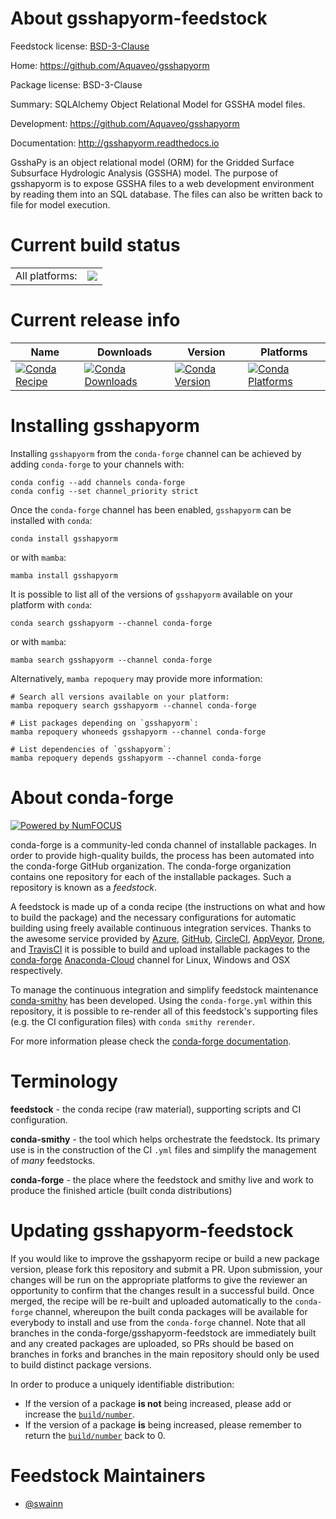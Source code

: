 About gsshapyorm-feedstock
==========================

Feedstock license: [BSD-3-Clause](https://github.com/conda-forge/gsshapyorm-feedstock/blob/main/LICENSE.txt)

Home: https://github.com/Aquaveo/gsshapyorm

Package license: BSD-3-Clause

Summary: SQLAlchemy Object Relational Model for GSSHA model files.

Development: https://github.com/Aquaveo/gsshapyorm

Documentation: http://gsshapyorm.readthedocs.io

GsshaPy is an object relational model (ORM) for the
Gridded Surface Subsurface Hydrologic Analysis (GSSHA) model.
The purpose of gsshapyorm is to expose GSSHA files to a web
development environment by reading them into an SQL database.
The files can also be written back to file for model execution.


Current build status
====================


<table><tr><td>All platforms:</td>
    <td>
      <a href="https://dev.azure.com/conda-forge/feedstock-builds/_build/latest?definitionId=8079&branchName=main">
        <img src="https://dev.azure.com/conda-forge/feedstock-builds/_apis/build/status/gsshapyorm-feedstock?branchName=main">
      </a>
    </td>
  </tr>
</table>

Current release info
====================

| Name | Downloads | Version | Platforms |
| --- | --- | --- | --- |
| [![Conda Recipe](https://img.shields.io/badge/recipe-gsshapyorm-green.svg)](https://anaconda.org/conda-forge/gsshapyorm) | [![Conda Downloads](https://img.shields.io/conda/dn/conda-forge/gsshapyorm.svg)](https://anaconda.org/conda-forge/gsshapyorm) | [![Conda Version](https://img.shields.io/conda/vn/conda-forge/gsshapyorm.svg)](https://anaconda.org/conda-forge/gsshapyorm) | [![Conda Platforms](https://img.shields.io/conda/pn/conda-forge/gsshapyorm.svg)](https://anaconda.org/conda-forge/gsshapyorm) |

Installing gsshapyorm
=====================

Installing `gsshapyorm` from the `conda-forge` channel can be achieved by adding `conda-forge` to your channels with:

```
conda config --add channels conda-forge
conda config --set channel_priority strict
```

Once the `conda-forge` channel has been enabled, `gsshapyorm` can be installed with `conda`:

```
conda install gsshapyorm
```

or with `mamba`:

```
mamba install gsshapyorm
```

It is possible to list all of the versions of `gsshapyorm` available on your platform with `conda`:

```
conda search gsshapyorm --channel conda-forge
```

or with `mamba`:

```
mamba search gsshapyorm --channel conda-forge
```

Alternatively, `mamba repoquery` may provide more information:

```
# Search all versions available on your platform:
mamba repoquery search gsshapyorm --channel conda-forge

# List packages depending on `gsshapyorm`:
mamba repoquery whoneeds gsshapyorm --channel conda-forge

# List dependencies of `gsshapyorm`:
mamba repoquery depends gsshapyorm --channel conda-forge
```


About conda-forge
=================

[![Powered by
NumFOCUS](https://img.shields.io/badge/powered%20by-NumFOCUS-orange.svg?style=flat&colorA=E1523D&colorB=007D8A)](https://numfocus.org)

conda-forge is a community-led conda channel of installable packages.
In order to provide high-quality builds, the process has been automated into the
conda-forge GitHub organization. The conda-forge organization contains one repository
for each of the installable packages. Such a repository is known as a *feedstock*.

A feedstock is made up of a conda recipe (the instructions on what and how to build
the package) and the necessary configurations for automatic building using freely
available continuous integration services. Thanks to the awesome service provided by
[Azure](https://azure.microsoft.com/en-us/services/devops/), [GitHub](https://github.com/),
[CircleCI](https://circleci.com/), [AppVeyor](https://www.appveyor.com/),
[Drone](https://cloud.drone.io/welcome), and [TravisCI](https://travis-ci.com/)
it is possible to build and upload installable packages to the
[conda-forge](https://anaconda.org/conda-forge) [Anaconda-Cloud](https://anaconda.org/)
channel for Linux, Windows and OSX respectively.

To manage the continuous integration and simplify feedstock maintenance
[conda-smithy](https://github.com/conda-forge/conda-smithy) has been developed.
Using the ``conda-forge.yml`` within this repository, it is possible to re-render all of
this feedstock's supporting files (e.g. the CI configuration files) with ``conda smithy rerender``.

For more information please check the [conda-forge documentation](https://conda-forge.org/docs/).

Terminology
===========

**feedstock** - the conda recipe (raw material), supporting scripts and CI configuration.

**conda-smithy** - the tool which helps orchestrate the feedstock.
                   Its primary use is in the construction of the CI ``.yml`` files
                   and simplify the management of *many* feedstocks.

**conda-forge** - the place where the feedstock and smithy live and work to
                  produce the finished article (built conda distributions)


Updating gsshapyorm-feedstock
=============================

If you would like to improve the gsshapyorm recipe or build a new
package version, please fork this repository and submit a PR. Upon submission,
your changes will be run on the appropriate platforms to give the reviewer an
opportunity to confirm that the changes result in a successful build. Once
merged, the recipe will be re-built and uploaded automatically to the
`conda-forge` channel, whereupon the built conda packages will be available for
everybody to install and use from the `conda-forge` channel.
Note that all branches in the conda-forge/gsshapyorm-feedstock are
immediately built and any created packages are uploaded, so PRs should be based
on branches in forks and branches in the main repository should only be used to
build distinct package versions.

In order to produce a uniquely identifiable distribution:
 * If the version of a package **is not** being increased, please add or increase
   the [``build/number``](https://docs.conda.io/projects/conda-build/en/latest/resources/define-metadata.html#build-number-and-string).
 * If the version of a package **is** being increased, please remember to return
   the [``build/number``](https://docs.conda.io/projects/conda-build/en/latest/resources/define-metadata.html#build-number-and-string)
   back to 0.

Feedstock Maintainers
=====================

* [@swainn](https://github.com/swainn/)

